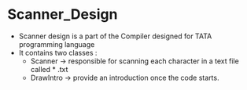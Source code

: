 # Scanner_Design
- Scanner design is a part of the Compiler designed for TATA programming language
- It contains two classes :
    - Scanner   -> responsible for scanning each character in a text file called * .txt
    - DrawIntro -> provide an introduction once the code starts.
